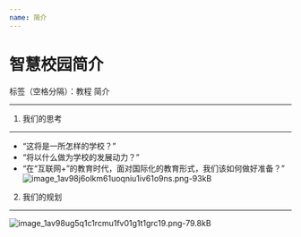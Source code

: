 ```yaml
---
name: 简介
---
```

# 智慧校园简介

标签（空格分隔）：教程 简介

---

1. 我们的思考
--------

  - “这将是一所怎样的学校？”
 - “将以什么做为学校的发展动力？”
 - “在“互联网+”的教育时代，面对国际化的教育形式，我们该如何做好准备？”
 ![image_1av98j6olkm61uoqniu1iv61o9ns.png-93kB][1]

2. 我们的规划
--------

 ![image_1av98ug5q1c1rcmu1fv01g1t1grc19.png-79.8kB][2]
 
  [1]: http://static.zybuluo.com/Deite/sm13mw27fzu4l64spk9w2yow/image_1av98j6olkm61uoqniu1iv61o9ns.png
  [2]: http://static.zybuluo.com/Deite/m2rrooid3zu0tjw47ml7bndo/image_1av98ug5q1c1rcmu1fv01g1t1grc19.png
 
